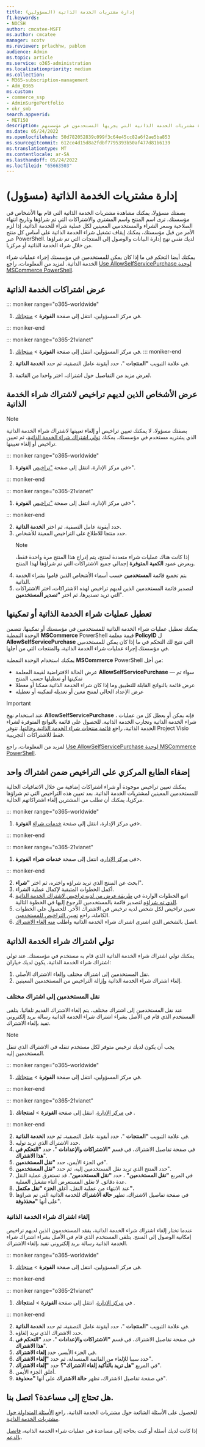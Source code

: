 ```yaml
---
title: إدارة مشتريات الخدمة الذاتية (المسؤولين)
f1.keywords:
- NOCSH
author: cmcatee-MSFT
ms.author: cmcatee
manager: scotv
ms.reviewer: prlachhw, pablom
audience: Admin
ms.topic: article
ms.service: o365-administration
ms.localizationpriority: medium
ms.collection:
- M365-subscription-management
- Adm_O365
ms.custom:
- commerce_ssp
- AdminSurgePortfolio
- okr_smb
search.appverid:
- MET150
description: يمكن للمسؤولين معرفة كيفية إدارة مشتريات الخدمة الذاتية التي يجريها المستخدمون في مؤسستهم.
ms.date: 05/24/2022
ms.openlocfilehash: 50d782052839c099f3c64e45cc82a6f2ae5ba853
ms.sourcegitcommit: 612ce4d15d8a2fdbf7795393b50af477d81b6139
ms.translationtype: MT
ms.contentlocale: ar-SA
ms.lasthandoff: 05/24/2022
ms.locfileid: "65663503"
---
```

# <a name="manage-self-service-purchases-admin"></a>إدارة مشتريات الخدمة الذاتية (مسؤول)

بصفتك مسؤولا، يمكنك مشاهدة مشتريات الخدمة الذاتية التي قام بها الأشخاص في مؤسستك. ترى اسم المنتج واسم المشتري والاشتراكات التي تم شراؤها وتاريخ انتهاء الصلاحية وسعر الشراء والمستخدمين المعينين لكل عملية شراء للخدمة الذاتية. إذا لزم الأمر من قبل مؤسستك، يمكنك إيقاف تشغيل شراء الخدمة الذاتية على أساس كل منتج عبر PowerShell. لديك نفس نهج إدارة البيانات والوصول إلى المنتجات التي تم شراؤها من خلال شراء الخدمة الذاتية أو مركزيا.

يمكنك أيضا التحكم في ما إذا كان يمكن للمستخدمين في مؤسستك إجراء عمليات شراء الخدمة الذاتية. لمزيد من المعلومات، راجع [Use AllowSelfServicePurchase لوحدة MSCommerce PowerShell](allowselfservicepurchase-powershell.md).

## <a name="view-self-service-subscriptions"></a>عرض اشتراكات الخدمة الذاتية

::: moniker range="o365-worldwide"

1. في مركز المسؤولين، انتقل إلى صفحة **الفوترة** > <a href="https://go.microsoft.com/fwlink/p/?linkid=842054" target="_blank">منتجاتك</a>.

::: moniker-end

::: moniker range="o365-21vianet"

1. في مركز المسؤولين، انتقل إلى صفحة **الفوترة** \> <a href="https://go.microsoft.com/fwlink/p/?linkid=850626" target="_blank">منتجاتك</a>.
::: moniker-end

2. في علامة التبويب **"المنتجات** "، حدد أيقونة عامل التصفية، ثم حدد **الخدمة الذاتية**.
3. لعرض مزيد من التفاصيل حول اشتراك، اختر واحدا من القائمة.

## <a name="view-who-has-licenses-for-a-self-service-purchase-subscription"></a>عرض الأشخاص الذين لديهم تراخيص لاشتراك شراء الخدمة الذاتية

> [!NOTE]
> بصفتك مسؤولا، لا يمكنك تعيين تراخيص أو إلغاء تعيينها لاشتراك شراء الخدمة الذاتية الذي يشتريه مستخدم في مؤسستك. يمكنك [تولي اشتراك شراء الخدمة الذاتية](#take-over-a-self-service-purchase-subscription)، ثم تعيين تراخيص أو إلغاء تعيينها.

::: moniker range="o365-worldwide"

1. في مركز الإدارة، انتقل إلى صفحة <a href="https://go.microsoft.com/fwlink/p/?linkid=842264" target="_blank">"تراخيص</a> **الفوترة**>".

::: moniker-end

::: moniker range="o365-21vianet"

 1. في مركز الإدارة، انتقل إلى صفحة <a href="https://go.microsoft.com/fwlink/p/?linkid=850625" target="_blank">"تراخيص</a> **الفوترة**\>".

::: moniker-end

2. حدد أيقونة عامل التصفية، ثم اختر **الخدمة الذاتية**.
3. حدد منتجا للاطلاع على التراخيص المعينة للأشخاص.
    > [!NOTE]
    > إذا كانت هناك عمليات شراء متعددة لمنتج، يتم إدراج هذا المنتج مرة واحدة فقط، ويعرض عمود **الكمية المتوفرة** إجمالي جميع الاشتراكات التي تم شراؤها لهذا المنتج.
4. يتم تجميع قائمة **المستخدمين** حسب أسماء الأشخاص الذين قاموا بشراء الخدمة الذاتية.
5. لتصدير قائمة المستخدمين الذين لديهم تراخيص لهذه الاشتراكات، اختر الاشتراكات التي تريد تصديرها، ثم اختر **"تصدير المستخدمين**".

## <a name="disable-or-enable-self-service-purchases"></a>تعطيل عمليات شراء الخدمة الذاتية أو تمكينها

يمكنك تعطيل عمليات شراء الخدمة الذاتية للمستخدمين في مؤسستك أو تمكينها. تتضمن الوحدة النمطية **MSCommerce** PowerShell قيمة معلمة **PolicyID** ل **AllowSelfServicePurchase** التي تتيح لك التحكم في ما إذا كان يمكن للمستخدمين في مؤسستك إجراء عمليات شراء الخدمة الذاتية، والمنتجات التي من أجلها.

يمكنك استخدام الوحدة النمطية **MSCommerce** PowerShell من أجل:

- عرض الحالة الافتراضية لقيمة المعلمة **AllowSelfServicePurchase** — سواء تم تمكينها أو تعطيلها حسب المنتج
- عرض قائمة بالنواتج القابلة للتطبيق وما إذا كان شراء الخدمة الذاتية ممكنا أو معطلا
- عرض الإعداد الحالي لمنتج معين أو تعديله لتمكينه أو تعطيله

> [!IMPORTANT]
> عند استخدام نهج **AllowSelfServicePurchase** ، فإنه يمكن أو يعطل كل من عمليات شراء الخدمة الذاتية وتجارب الخدمة الذاتية. للحصول على قائمة بالنواتج المتوفرة لشراء الخدمة الذاتية، راجع [قائمة منتجات شراء الخدمة الذاتية وحالتها](allowselfservicepurchase-powershell.md#view-a-list-of-self-service-purchase-products-and-their-status). تتوفر Project Visio فقط للاشتراكات التجريبية.

لمزيد من المعلومات، راجع [Use AllowSelfServicePurchase لوحدة MSCommerce PowerShell](allowselfservicepurchase-powershell.md).

## <a name="centralize-licenses-under-a-single-subscription"></a>إضفاء الطابع المركزي على التراخيص ضمن اشتراك واحد

يمكنك تعيين تراخيص موجودة أو شراء اشتراكات إضافية من خلال الاتفاقيات الحالية للمستخدمين المعينين لمشتريات الخدمة الذاتية. بعد تعيين هذه التراخيص التي تم شراؤها مركزيا، يمكنك أن تطلب من المشترين إلغاء اشتراكاتهم الحالية.

::: moniker range="o365-worldwide"

1. في مركز الإدارة، انتقل إلى صفحة <a href="https://go.microsoft.com/fwlink/p/?linkid=868433" target="_blank">خدمات شراء</a> **الفوترة**>.

::: moniker-end

::: moniker range="o365-21vianet"

1. في <a href="https://go.microsoft.com/fwlink/p/?linkid=850627" target="_blank">مركز الإدارة</a>، انتقل إلى صفحة **خدمات شراء** **الفوترة**>.

::: moniker-end

2. ابحث عن المنتج الذي تريد شراؤه واختره، ثم اختر **"شراء**".
3. أكمل الخطوات المتبقية لإكمال عملية الشراء.
4. اتبع الخطوات الواردة في [طريقة عرض من لديه تراخيص لاشتراك الخدمة الذاتية الذي تم شراؤه](#view-who-has-licenses-for-a-self-service-purchase-subscription) لتصدير قائمة بالمستخدمين للرجوع إليها في الخطوة التالية.
5. تعيين تراخيص لكل شخص لديه ترخيص في الاشتراك الآخر. للحصول على الخطوات الكاملة، راجع [تعيين التراخيص للمستخدمين](../../admin/manage/assign-licenses-to-users.md).
6. اتصل بالشخص الذي اشترى اشتراك شراء الخدمة الذاتية واطلب [منه إلغاء الاشتراك](manage-self-service-purchases-users.md#cancel-a-subscription).

## <a name="take-over-a-self-service-purchase-subscription"></a>تولي اشتراك شراء الخدمة الذاتية

يمكنك تولي اشتراك شراء الخدمة الذاتية الذي قام به مستخدم في مؤسستك. عند تولي اشتراك شراء الخدمة الذاتية، يكون لديك خياران:

1. نقل المستخدمين إلى اشتراك مختلف وإلغاء الاشتراك الأصلي.
2. إلغاء اشتراك شراء الخدمة الذاتية وإزالة التراخيص من المستخدمين المعينين.

### <a name="move-users-to-a-different-subscription"></a>نقل المستخدمين إلى اشتراك مختلف

عند نقل المستخدمين إلى اشتراك مختلف، يتم إلغاء الاشتراك القديم تلقائيا. يتلقى المستخدم الذي قام في الأصل بشراء اشتراك شراء الخدمة الذاتية رسالة بريد إلكتروني تفيد بإلغاء الاشتراك.

> [!NOTE]
> يجب أن يكون لديك ترخيص متوفر لكل مستخدم تنقله في الاشتراك الذي تنقل المستخدمين إليه.

::: moniker range="o365-worldwide"

1. في مركز المسؤولين، انتقل إلى صفحة **الفوترة** > <a href="https://go.microsoft.com/fwlink/p/?linkid=842054" target="_blank">منتجاتك</a>.

::: moniker-end

::: moniker range="o365-21vianet"

1. في <a href="https://go.microsoft.com/fwlink/p/?linkid=850627" target="_blank">مركز الإدارة</a>، انتقل إلى صفحة **الفوترة** > **لمنتجاتك** .

::: moniker-end

2. في علامة التبويب **"المنتجات** "، حدد أيقونة عامل التصفية، ثم حدد **الخدمة الذاتية**.
3. حدد الاشتراك الذي تريد توليه.
4. في صفحة تفاصيل الاشتراك، في قسم **"الاشتراكات والإعدادات** "، حدد **"التحكم في هذا الاشتراك**".
5. في الجزء الأيمن، حدد **"نقل المستخدمين**".
6. حدد المنتج الذي تريد نقل المستخدمين إليه، ثم حدد **"نقل المستخدمين**".
7. في المربع **"نقل المستخدمين"** ، حدد **"نقل المستخدمين**". قد تستغرق عملية النقل عدة دقائق. لا تغلق المستعرض أثناء تشغيل العملية.
8. عند الانتهاء من عملية النقل، أغلق **الجزء "نقل مكتمل".**
9. في صفحة تفاصيل الاشتراك، تظهر **حالة الاشتراك** للخدمة الذاتية التي تم شراؤها على أنها **"محذذوفة**".

### <a name="cancel-a-self-service-purchase-subscription"></a>إلغاء اشتراك شراء الخدمة الذاتية

عندما تختار إلغاء اشتراك شراء الخدمة الذاتية، يفقد المستخدمون الذين لديهم تراخيص إمكانية الوصول إلى المنتج. يتلقى المستخدم الذي قام في الأصل بشراء اشتراك شراء الخدمة الذاتية رسالة بريد إلكتروني تفيد بإلغاء الاشتراك.

::: moniker range="o365-worldwide"

1. في مركز المسؤولين، انتقل إلى صفحة **الفوترة** > <a href="https://go.microsoft.com/fwlink/p/?linkid=842054" target="_blank">منتجاتك</a>.

::: moniker-end

::: moniker range="o365-21vianet"

1. في <a href="https://go.microsoft.com/fwlink/p/?linkid=850627" target="_blank">مركز الإدارة</a>، انتقل إلى صفحة **الفوترة** > **لمنتجاتك** .

::: moniker-end

2. في علامة التبويب **"المنتجات** "، حدد أيقونة عامل التصفية، ثم حدد **الخدمة الذاتية**.
3. حدد الاشتراك الذي تريد إلغاؤه.
4. في صفحة تفاصيل الاشتراك، في قسم **"الاشتراكات والإعدادات** "، حدد **"التحكم في هذا الاشتراك**".
5. في الجزء الأيسر، حدد **إلغاء الاشتراك**.
6. حدد سببا للإلغاء من القائمة المنسدلة، ثم حدد **"إلغاء الاشتراك**".
7. في المربع **"هل تريد بالتأكيد إلغاء الاشتراك"؟** حدد **"إلغاء الاشتراك**".
8. أغلق الجزء الأيمن.
9. في صفحة تفاصيل الاشتراك، تظهر **حالة الاشتراك** على أنها **"محذوفة**".

## <a name="need-help-contact-us"></a>هل تحتاج إلى مساعدة؟ اتصل بنا.

للحصول على الأسئلة الشائعة حول مشتريات الخدمة الذاتية، راجع [الأسئلة المتداولة حول مشتريات الخدمة الذاتية](self-service-purchase-faq.yml).

إذا كانت لديك أسئلة أو كنت بحاجة إلى مساعدة في عمليات شراء الخدمة الذاتية، [فاتصل بالدعم](../../admin/get-help-support.md).
